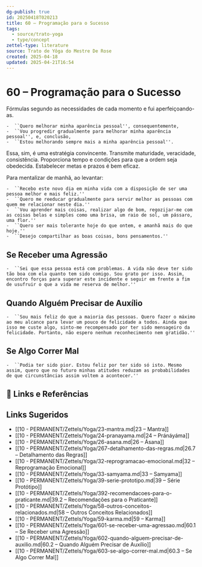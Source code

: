 ```yaml
---
dg-publish: true
id: 20250418T020213
title: 60 – Programação para o Sucesso
tags:
  - source/trato-yoga
  - type/concept
zettel-type: literature
source: Trato de Yôga do Mestre De Rose
created: 2025-04-18
updated: 2025-04-21T16:54
---
```


# 60 – Programação para o Sucesso

Fórmulas segundo as necessidades de cada momento e fui aperfeiçoando-as.

    -  ``Quero melhorar minha aparência pessoal'', consequentemente,
    -  ``Vou progredir gradualmente para melhorar minha aparência pessoal'', e, conclusão,
    -  ``Estou melhorando sempre mais a minha aparência pessoal''.

Essa, sim, é uma estratégia convincente. Transmite maturidade, veracidade, consistência. Proporciona tempo e condições para que a ordem seja obedecida. Estabelecer metas e prazos é bem eficaz.

Para mentalizar de manhã, ao levantar:

    -  ``Recebo este novo dia em minha vida com a disposição de ser uma pessoa melhor e mais feliz.''
    -  ``Quero me reeducar gradualmente para servir melhor as pessoas com quem me relacionar neste dia.''
    -  ``Vou aprender mais coisas, realizar algo de bom, regozijar-me com as coisas belas e simples como uma brisa, um raio de sol, um pássaro, uma flor.''
    -  ``Quero ser mais tolerante hoje do que ontem, e amanhã mais do que hoje.''
    -  ``Desejo compartilhar as boas coisas, bons pensamentos.''

## Se Receber uma Agressão

    -  ``Sei que essa pessoa está com problemas. A vida não deve ter sido tão boa com ela quanto tem sido comigo. Sou grato por isso. Assim, encontro forças para superar este incidente e seguir em frente a fim de usufruir o que a vida me reserva de melhor.''

## Quando Alguém Precisar de Auxílio

    -  ``Sou mais feliz do que a maioria das pessoas. Quero fazer o máximo ao meu alcance para levar um pouco de felicidade a todos. Ainda que isso me custe algo, sinto-me recompensado por ter sido mensageiro da felicidade. Portanto, não espero nenhum reconhecimento nem gratidão.''

## Se Algo Correr Mal

    -  ``Podia ter sido pior. Estou feliz por ter sido só isto. Mesmo assim, quero que no futuro minhas atitudes reduzam as probabilidades de que circunstâncias assim voltem a acontecer.''

## 🔗 Links e Referências

## Links Sugeridos

- [[10 - PERMANENT/Zettels/Yoga/23-mantra.md\|23 – Mantra]]
- [[10 - PERMANENT/Zettels/Yoga/24-pranayama.md\|24 – Pránáyáma]]
- [[10 - PERMANENT/Zettels/Yoga/26-asana.md\|26 – Ásana]]
- [[10 - PERMANENT/Zettels/Yoga/267-detalhamento-das-regras.md\|26.7 – Detalhamento das Regras]]
- [[10 - PERMANENT/Zettels/Yoga/32-reprogramacao-emocional.md\|32 – Reprogramação Emocional]]
- [[10 - PERMANENT/Zettels/Yoga/33-samyama.md\|33 – Samyama]]
- [[10 - PERMANENT/Zettels/Yoga/39-serie-prototipo.md\|39 – Série Protótipo]]
- [[10 - PERMANENT/Zettels/Yoga/392-recomendacoes-para-o-praticante.md\|39.2 – Recomendações para o Praticante]]
- [[10 - PERMANENT/Zettels/Yoga/58-outros-conceitos-relacionados.md\|58 – Outros Conceitos Relacionados]]
- [[10 - PERMANENT/Zettels/Yoga/59-karma.md\|59 – Karma]]
- [[10 - PERMANENT/Zettels/Yoga/601-se-receber-uma-agressao.md\|60.1 – Se Receber uma Agressão]]
- [[10 - PERMANENT/Zettels/Yoga/602-quando-alguem-precisar-de-auxilio.md\|60.2 – Quando Alguém Precisar de Auxílio]]
- [[10 - PERMANENT/Zettels/Yoga/603-se-algo-correr-mal.md\|60.3 – Se Algo Correr Mal]]
